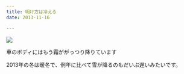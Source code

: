 ```yaml
---
title: 明け方は冷える
date: 2013-11-16

---
```


![](https://farm1.staticflickr.com/693/21093481591_2bd4bca758_b.jpg)


車のボディにはもう霜ががっつり降りています

2013年の冬は暖冬で、例年に比べて雪が降るのもだいぶ遅いみたいです。
